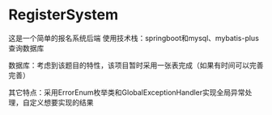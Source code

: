 # RegisterSystem
这是一个简单的报名系统后端
使用技术栈：springboot和mysql、mybatis-plus查询数据库

数据库：考虑到该题目的特性，该项目暂时采用一张表完成（如果有时间可以完善完善）

其它特点：采用ErrorEnum枚举类和GlobalExceptionHandler实现全局异常处理，自定义想要实现的结果

